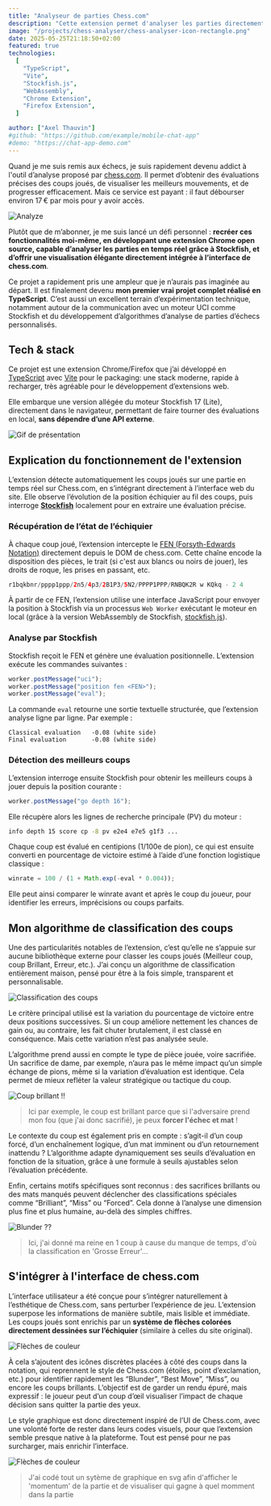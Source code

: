 ```yaml
---
title: "Analyseur de parties Chess.com"
description: "Cette extension permet d'analyser les parties directement sur Chess.com grâce à stockfish 17 lite et à mon algorithme de classification de coups."
image: "/projects/chess-analyser/chess-analyser-icon-rectangle.png"
date: 2025-05-25T21:18:50+02:00
featured: true
technologies:
  [
    "TypeScript",
    "Vite",
    "Stockfish.js",
    "WebAssembly",
    "Chrome Extension",
    "Firefox Extension",
  ]

author: ["Axel Thauvin"]
#github: "https://github.com/example/mobile-chat-app"
#demo: "https://chat-app-demo.com"
---
```


<!-- <div align="center">
  <img src="img/icon.png" width="128" alt="Extension Icon" /> -->

Quand je me suis remis aux échecs, je suis rapidement devenu addict à l'outil d’analyse proposé par [chess.com](https://www.chess.com/).
Il permet d’obtenir des évaluations précises des coups joués, de visualiser les meilleurs mouvements, et de progresser efficacement. Mais ce service est payant : il faut débourser environ 17 € par mois pour y avoir accès.

![Analyze](https://images.chesscomfiles.com/uploads/v1/article/30337.d5f1d2b8.668x375o.ee42794e9138@2x.png)

Plutôt que de m’abonner, je me suis lancé un défi personnel : **recréer ces fonctionnalités moi-même, en développant une extension Chrome open source, capable d’analyser les parties en temps réel grâce à Stockfish, et d’offrir une visualisation élégante directement intégrée à l’interface de chess.com**.

Ce projet a rapidement pris une ampleur que je n’aurais pas imaginée au départ. Il est finalement devenu **mon premier vrai projet complet réalisé en TypeScript**. C’est aussi un excellent terrain d’expérimentation technique, notamment autour de la communication avec un moteur UCI comme Stockfish et du développement d’algorithmes d’analyse de parties d’échecs personnalisés.

## Tech & stack

Ce projet est une extension Chrome/Firefox que j’ai développé en [TypeScript](https://www.typescriptlang.org/) avec [Vite](https://vite.dev/) pour le packaging: une stack moderne, rapide à recharger, très agréable pour le développement d’extensions web.

Elle embarque une version allégée du moteur Stockfish 17 (Lite), directement dans le navigateur, permettant de faire tourner des évaluations en local, **sans dépendre d’une API externe**.

![Gif de présentation](/projects/chess-analyser/presentation.gif)

## Explication du fonctionnement de l'extension

L’extension détecte automatiquement les coups joués sur une partie en temps réel sur Chess.com, en s’intégrant directement à l’interface web du site. Elle observe l’évolution de la position échiquier au fil des coups, puis interroge **[Stockfish](https://stockfishchess.org/)** localement pour en extraire une évaluation précise.

### Récupération de l’état de l’échiquier

À chaque coup joué, l’extension intercepte le [FEN (Forsyth-Edwards Notation)](https://fr.wikipedia.org/wiki/Notation_Forsyth-Edwards) directement depuis le DOM de chess.com. Cette chaîne encode la disposition des pièces, le trait (si c'est aux blancs ou noirs de jouer), les droits de roque, les prises en passant, etc.

```swift
r1bqkbnr/pppp1ppp/2n5/4p3/2B1P3/5N2/PPPP1PPP/RNBQK2R w KQkq - 2 4
```

À partir de ce FEN, l’extension utilise une interface JavaScript pour envoyer la position à Stockfish via un processus `Web Worker` exécutant le moteur en local (grâce à la version WebAssembly de Stockfish, [stockfish.js](https://github.com/nmrugg/stockfish.js)).

### Analyse par Stockfish

Stockfish reçoit le FEN et génère une évaluation positionnelle. L’extension exécute les commandes suivantes :

```javascript
worker.postMessage("uci");
worker.postMessage("position fen <FEN>");
worker.postMessage("eval");
```

La commande `eval` retourne une sortie textuelle structurée, que l’extension analyse ligne par ligne. Par exemple :

```text
Classical evaluation   -0.08 (white side)
Final evaluation       -0.08 (white side)
```

### Détection des meilleurs coups

L’extension interroge ensuite Stockfish pour obtenir les meilleurs coups à jouer depuis la position courante :

```javascript
worker.postMessage("go depth 16");
```

Elle récupère alors les lignes de recherche principale (PV) du moteur :

```bash
info depth 15 score cp -8 pv e2e4 e7e5 g1f3 ...
```

Chaque coup est évalué en centipions (1/100e de pion), ce qui est ensuite converti en pourcentage de victoire estimé à l’aide d’une fonction logistique classique :

```js
winrate = 100 / (1 + Math.exp(-eval * 0.004));
```

Elle peut ainsi comparer le winrate avant et après le coup du joueur, pour identifier les erreurs, imprécisions ou coups parfaits.

## Mon algorithme de classification des coups

Une des particularités notables de l’extension, c’est qu’elle ne s’appuie sur aucune bibliothèque externe pour classer les coups joués (Meilleur coup, coup Brillant, Erreur, etc.). J’ai conçu un algorithme de classification entièrement maison, pensé pour être à la fois simple, transparent et personnalisable.

![Classification des coups](/projects/chess-analyser/chess-classifications.png)

Le critère principal utilisé est la variation du pourcentage de victoire entre deux positions successives. Si un coup améliore nettement les chances de gain ou, au contraire, les fait chuter brutalement, il est classé en conséquence. Mais cette variation n’est pas analysée seule.

L’algorithme prend aussi en compte le type de pièce jouée, voire sacrifiée. Un sacrifice de dame, par exemple, n’aura pas le même impact qu’un simple échange de pions, même si la variation d’évaluation est identique. Cela permet de mieux refléter la valeur stratégique ou tactique du coup.

![Coup brillant !!](/projects/chess-analyser/brillant-move.png)

> Ici par exemple, le coup est brillant parce que si l'adversaire prend mon fou (que j'ai donc sacrifié), je peux **forcer l'échec et mat** !

Le contexte du coup est également pris en compte : s’agit-il d’un coup forcé, d’un enchaînement logique, d’un mat imminent ou d’un retournement inattendu ? L’algorithme adapte dynamiquement ses seuils d’évaluation en fonction de la situation, grâce à une formule à seuils ajustables selon l’évaluation précédente.

Enfin, certains motifs spécifiques sont reconnus : des sacrifices brillants ou des mats manqués peuvent déclencher des classifications spéciales comme “Brilliant”, “Miss” ou “Forced”. Cela donne à l’analyse une dimension plus fine et plus humaine, au-delà des simples chiffres.

![Blunder ??](/projects/chess-analyser/blunder.png)

> Ici, j'ai donné ma reine en 1 coup à cause du manque de temps, d'où la classification en 'Grosse Erreur'...

## S'intégrer à l'interface de chess.com

L’interface utilisateur a été conçue pour s’intégrer naturellement à l’esthétique de Chess.com, sans perturber l’expérience de jeu. L’extension superpose les informations de manière subtile, mais lisible et immédiate. Les coups joués sont enrichis par un **système de flèches colorées directement dessinées sur l’échiquier** (similaire à celles du site original).

![Flèches de couleur](/projects/chess-analyser/arrows.png)

À cela s’ajoutent des icônes discrètes placées à côté des coups dans la notation, qui reprennent le style de Chess.com (étoiles, point d’exclamation, etc.) pour identifier rapidement les “Blunder”, “Best Move”, “Miss”, ou encore les coups brillants. L’objectif est de garder un rendu épuré, mais expressif : le joueur peut d’un coup d’œil visualiser l’impact de chaque décision sans quitter la partie des yeux.

Le style graphique est donc directement inspiré de l’UI de Chess.com, avec une volonté forte de rester dans leurs codes visuels, pour que l’extension semble presque native à la plateforme. Tout est pensé pour ne pas surcharger, mais enrichir l’interface.

![Flèches de couleur](/projects/chess-analyser/recap.png)

> J'ai codé tout un sytème de graphique en svg afin d'afficher le 'momentum' de la partie et de visualiser qui gagne à quel momment dans la partie
